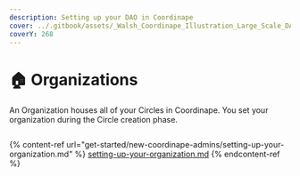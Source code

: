 ```yaml
---
description: Setting up your DAO in Coordinape
cover: ../.gitbook/assets/_Walsh_Coordinape_Illustration_Large_Scale_DAOs_01.png
coverY: 268
---
```


# 🏠 Organizations

An Organization houses all of your Circles in Coordinape. You set your organization during the Circle creation phase.

<figure><img src="../.gitbook/assets/image (41).png" alt=""><figcaption></figcaption></figure>

{% content-ref url="get-started/new-coordinape-admins/setting-up-your-organization.md" %}
[setting-up-your-organization.md](get-started/new-coordinape-admins/setting-up-your-organization.md)
{% endcontent-ref %}
